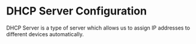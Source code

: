# DHCP Server Configuration
DHCP Server is a type of server which allows us to assign IP addresses to different devices automatically.
